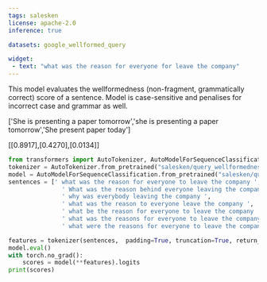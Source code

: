 ```yaml
---
tags: salesken
license: apache-2.0
inference: true

datasets: google_wellformed_query

widget:
 - text: "what was the reason for everyone for leave the company"
---
```


This model evaluates the wellformedness (non-fragment, grammatically correct)  score of a sentence. Model is case-sensitive and penalises for incorrect case and grammar as well. 

['She is presenting a paper tomorrow','she is presenting a paper tomorrow','She present paper today']

[[0.8917],[0.4270],[0.0134]]
```python
from transformers import AutoTokenizer, AutoModelForSequenceClassification
tokenizer = AutoTokenizer.from_pretrained("salesken/query_wellformedness_score")
model = AutoModelForSequenceClassification.from_pretrained("salesken/query_wellformedness_score")
sentences = [' what was the reason for everyone to leave the company ', 
               ' What was the reason behind everyone leaving the company ', 
               ' why was everybody leaving the company ', 
               ' what was the reason to everyone leave the company ',
               ' what be the reason for everyone to leave the company ', 
               ' what was the reasons for everyone to leave the company ', 
               ' what were the reasons for everyone to leave the company ']

features = tokenizer(sentences,  padding=True, truncation=True, return_tensors="pt")
model.eval()
with torch.no_grad():
    scores = model(**features).logits
print(scores)

```


